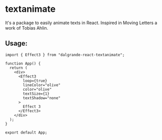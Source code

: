 # textanimate
It's a package to easily animate texts in React. Inspired in Moving Letters a work of Tobias Ahlin.

## Usage:

```
import { Effect3 } from "dalgrande-react-textanimate";

function App() {
  return (
    <div>
      <Effect3
        loop={true}
        lineColor="olive"
        color="olive"
        textSize={1}
        textShadow="none"
      >
        Effect 3
      </Effect3>
    </div>
  );
}

export default App;
```

